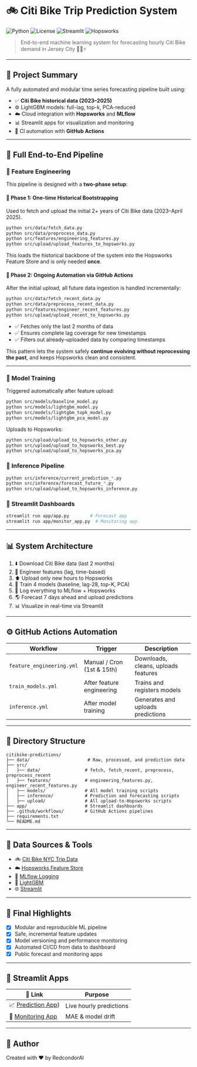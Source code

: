 # 🚲 Citi Bike Trip Prediction System

![Python](https://img.shields.io/badge/python-3.10-blue?logo=python)
![License](https://img.shields.io/github/license/RedcondorAI/citibike-predictions-repo)
![Streamlit](https://img.shields.io/badge/Streamlit-App-FF4B4B?logo=streamlit\&logoColor=white)
![Hopsworks](https://img.shields.io/badge/Feature%20Store-Hopsworks-20C997?logo=data\:image/svg+xml;base64,)

> End-to-end machine learning system for forecasting hourly Citi Bike demand in Jersey City 🚴‍♂️⚡

---

## 📜 Project Summary

A fully automated and modular time series forecasting pipeline built using:

* ✅ **Citi Bike historical data (2023–2025)**
* ⚙️ LightGBM models: full-lag, top-k, PCA-reduced
* ☁️ Cloud integration with **Hopsworks** and **MLflow**
* 📊 Streamlit apps for visualization and monitoring
* 🤖 CI automation with **GitHub Actions**

---

## 📅 Full End-to-End Pipeline

### 🔶 Feature Engineering

This pipeline is designed with a **two-phase setup**:

#### 🔹 Phase 1: One-time Historical Bootstrapping

Used to fetch and upload the initial 2+ years of Citi Bike data (2023–April 2025).

```bash
python src/data/fetch_data.py
python src/data/preprocess_data.py
python src/features/engineering_features.py
python src/upload/upload_features_to_hopsworks.py
```

This loads the historical backbone of the system into the Hopsworks Feature Store and is only needed **once**.

#### 🔸 Phase 2: Ongoing Automation via GitHub Actions

After the initial upload, all future data ingestion is handled incrementally:

```bash
python src/data/fetch_recent_data.py
python src/data/preprocess_recent_data.py
python src/features/engineer_recent_features.py
python src/upload/upload_recent_to_hopsworks.py
```

* ✅ Fetches only the last 2 months of data
* ✅ Ensures complete lag coverage for new timestamps
* ✅ Filters out already-uploaded data by comparing timestamps

This pattern lets the system safely **continue evolving without reprocessing the past**, and keeps Hopsworks clean and consistent.

---

### 🔵 Model Training

Triggered automatically after feature upload:

```bash
python src/models/baseline_model.py
python src/models/lightgbm_model.py
python src/models/lightgbm_topk_model.py
python src/models/lightgbm_pca_model.py
```

Uploads to Hopsworks:

```bash
python src/upload/upload_to_hopsworks_other.py
python src/upload/upload_to_hopsworks_best.py
python src/upload/upload_to_hopsworks_pca.py
```

### 🔸 Inference Pipeline

```bash
python src/inference/current_prediction_*.py
python src/inference/forecast_future_*.py
python src/upload/upload_to_hopsworks_inference.py
```

### 🔹 Streamlit Dashboards

```bash
streamlit run app/app.py        # Forecast app
streamlit run app/monitor_app.py  # Monitoring app
```

---

## 📊 System Architecture

1. ⬇️ Download Citi Bike data (last 2 months)
2. 💚 Engineer features (lag, time-based)
3. ⬆️ Upload only new hours to Hopsworks
4. 🤖 Train 4 models (baseline, lag-28, top-K, PCA)
5. 🔢 Log everything to MLflow + Hopsworks
6. 🌎 Forecast 7 days ahead and upload predictions
7. 📊 Visualize in real-time via Streamlit

---

## ⚙️ GitHub Actions Automation

| Workflow                  | Trigger                    | Description                         |
| ------------------------- | -------------------------- | ----------------------------------- |
| `feature_engineering.yml` | Manual / Cron (1st & 15th) | Downloads, cleans, uploads features |
| `train_models.yml`        | After feature engineering  | Trains and registers models         |
| `inference.yml`           | After model training       | Generates and uploads predictions   |

---

## 📁 Directory Structure

```
citibike-predictions/
├── data/                      # Raw, processed, and prediction data
├── src/
│   ├── data/                 # fetch, fetch_recent, preprocess, preprocess_recent
│   ├── features/             # engineering_features.py, engineer_recent_features.py
│   ├── models/               # All model training scripts
│   ├── inference/            # Prediction and forecasting scripts
│   ├── upload/               # All upload-to-Hopsworks scripts
├── app/                      # Streamlit dashboards
├── .github/workflows/        # GitHub Actions pipelines
├── requirements.txt
└── README.md
```

---

## 📃 Data Sources & Tools

* 🚲 [Citi Bike NYC Trip Data](https://citibikenyc.com/system-data)
* ☁️ [Hopsworks Feature Store](https://www.hopsworks.ai/)
* 🔬 [MLflow Logging](https://mlflow.org/)
* 💊 [LightGBM](https://lightgbm.readthedocs.io/)
* 🌐 [Streamlit](https://streamlit.io/)

---

## 🎯 Final Highlights

* [x] Modular and reproducible ML pipeline
* [x] Safe, incremental feature updates
* [x] Model versioning and performance monitoring
* [x] Automated CI/CD from data to dashboard
* [x] Public forecast and monitoring apps

---

## 🚀 Streamlit Apps

| 🔗 Link                                                   | Purpose                 |
| --------------------------------------------------------- | ----------------------- |
| 📈 [Prediction App](https://citibike-predictions-repo-6zyzt3rw6uiqk6eacxxyem.streamlit.app/))  | Live hourly predictions |
| 🧭 [Monitoring App](https://citibike-predictions-repo-vf7vmncg8qzw3meau7m3uk.streamlit.app/)   | MAE & model drift       |



---

## 💼 Author

Created with ❤️ by RedcondorAI
